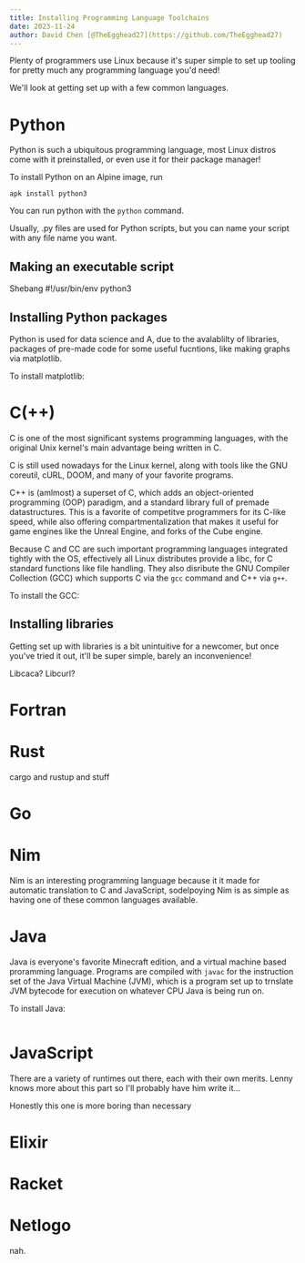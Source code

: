 ```yaml
---
title: Installing Programming Language Toolchains
date: 2023-11-24
author: David Chen [@TheEgghead27](https://github.com/TheEgghead27)
---
```

Plenty of programmers use Linux because it's super simple to set up tooling for pretty much any programming language you'd need!

We'll look at getting set up with a few common languages.

# Python
Python is such a ubiquitous programming language, most Linux distros come with it preinstalled, or even use it for their package manager!

To install Python on an Alpine image, run
```
apk install python3
```

You can run python with the `python` command.

Usually, .py files are used for Python scripts, but you can name your script with any file name you want.

## Making an executable script
Shebang #!/usr/bin/env python3 

## Installing Python packages
Python is used for data science and A, due to the avalablilty of libraries, packages of pre-made code for some useful fucntions, like making graphs via matplotlib.

To install matplotlib:

# C(++)
C is one of the most significant systems programming languages, with the original Unix kernel's main advantage being written in C.

C is still used nowadays for the Linux kernel, along with tools like the GNU coreutil, cURL, DOOM, and many of your favorite programs.

C++ is (amlmost) a superset of C, which adds an object-oriented programming (OOP) paradigm, and a standard library full of premade datastructures. This is a favorite of competitve programmers for its C-like speed, while also offering compartmentalization that makes it useful for game engines like the Unreal Engine, and forks of the Cube engine.

Because C and CC are such important programming languages integrated tightly with the OS, effectively all Linux distributes provide a libc, for C standard functions like file handling. They also disribute the GNU Compiler Collection (GCC) which supports C via the `gcc` command and C++ via `g++`.

To install the GCC:

## Installing libraries
Getting set up with libraries is a bit unintuitive for a newcomer, but once you've tried it out, it'll be super simple, barely an inconvenience!

Libcaca? Libcurl?

# Fortran

# Rust
cargo and rustup and stuff

# Go

# Nim
Nim is an interesting programming language because it it made for automatic translation to C and JavaScript, sodelpoying Nim is as simple as having one of these common languages available.

# Java
Java is everyone's favorite Minecraft edition, and a virtual machine based proramming language. Programs are compiled with `javac` for the instruction set of the Java Virtual Machine (JVM), which is a program set up to trnslate JVM bytecode for execution on whatever CPU Java is being run on.

To install Java:
```
```

# JavaScript
There are a variety of runtimes out there, each with their own merits. Lenny knows more about this part so I'll probably have him write it...

Honestly this one is more boring  than necessary

# Elixir

# Racket

# Netlogo
nah.

